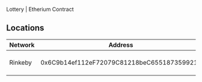 Lottery | Etherium Contract

## Locations

| Network | Address                                    | Deployed        |
|---------|--------------------------------------------|-----------------|
| Rinkeby | 0x6C9b14ef112eF72079C81218beC655187359921F | June 17th, 2018 |
